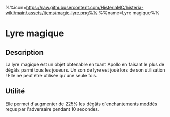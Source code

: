 %%icon=https://raw.githubusercontent.com/HisteriaMC/histeria-wiki/main/.assets/items/magic-lyre.png%%
%%name=Lyre magique%%

# Lyre magique

## Description
La lyre magique est un objet obtenable en tuant Apollo en faisant le plus de dégâts parmi tous les joueurs.
Un son de lyre est joué lors de son utilisation ! Elle ne peut être utilisée qu'une seule fois.

## Utilité
Elle permet d'augmenter de 225% les dégâts d'[enchantements moddés](https://histeria.fr/wiki/enchantements) reçus par l'adversaire pendant 10 secondes.
